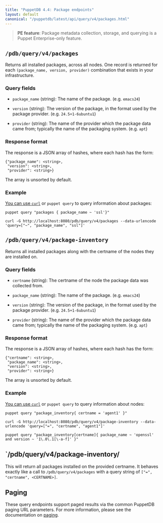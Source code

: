 ```yaml
---
title: "PuppetDB 4.4: Package endpoints"
layout: default
canonical: "/puppetdb/latest/api/query/v4/packages.html"
---
```


[curl]: ../curl.html#using-curl-from-localhost-non-sslhttp
[paging]: ./paging.html
[query]: ./query.html
[subqueries]: ./ast.html#subquery-operators
[facts-format]: ../../wire_format/facts_format_v5.html
[factsets]: ./factsets.html
[reports]: ./reports.html
[catalogs]: ./catalogs.html
[nodes]: ./nodes.html
[facts]: ./facts.html
[fact_contents]: ./fact_contents.html
[events]: ./events.html
[edges]: ./edges.html
[resources]: ./resources.html
[inventory]: ./inventory.html

> **PE feature**: Package metadata collection, storage, and querying is
> a Puppet Enterprise-only feature.

## `/pdb/query/v4/packages`

Returns all installed packages, across all nodes. One record is returned for
each `(package_name, version, provider)` combination that exists in your
infrastructure.

### Query fields

* `package_name` (string): The name of the package. (e.g. `emacs24`)

* `version` (string): The version of the package, in the format used by the
  package provider. (e.g. `24.5+1-6ubuntu1`)

* `provider` (string): The name of the provider which the package data came from;
  typically the name of the packaging system. (e.g. `apt`)

### Response format

The response is a JSON array of hashes, where each hash has the form:

    {"package_name": <string>,
     "version": <string>,
     "provider": <string>}

The array is unsorted by default.

### Example

[You can use `curl`][curl] or `puppet query` to query information about packages:

    puppet query "packages { package_name ~ 'ssl'}"

    curl -G http://localhost:8080/pdb/query/v4/packages --data-urlencode 'query=["~", "package_name", "ssl"]'


## `/pdb/query/v4/package-inventory`

Returns all installed packages along with the certname of the nodes they are
installed on.

### Query fields

* `certname` (string): The certname of the node the package data was collected
  from.

* `package_name` (string): The name of the package. (e.g. `emacs24`)

* `version` (string): The version of the package, in the format used by the
  package provider. (e.g. `24.5+1-6ubuntu1`)

* `provider` (string): The name of the provider which the package data came from;
  typically the name of the packaging system. (e.g. `apt`)

### Response format

The response is a JSON array of hashes, where each hash has the form:

    {"certname": <string>,
     "package_name": <string>,
     "version": <string>,
     "provider": <string>}

The array is unsorted by default.

### Example

[You can use `curl`][curl] or `puppet query` to query information about nodes:

    puppet query "package_inventory{ certname = 'agent1' }"

    curl -G http://localhost:8080/pdb/query/v4/package-inventory --data-urlencode 'query=["=", "certname", "agent1"]'

    puppet query "package_inventory[certname]{ package_name ~ 'openssl' and version ~ '1\.0\.1[\-a-f]' }"

## `/pdb/query/v4/package-inventory/<CERTNAME>

This will return all packages installed on the provided certname. It behaves
exactly like a call to `/pdb/query/v4/packages` with a query string of `["=",
"certname", <CERTNAME>]`.


## Paging

These query endpoints support paged results via the common PuppetDB paging
URL parameters. For more information, please see the documentation
on [paging][paging].
